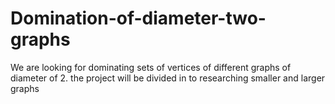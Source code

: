 # Domination-of-diameter-two-graphs
We are looking for dominating sets of vertices of different graphs of diameter of 2. the project will be divided in to researching smaller and larger graphs
